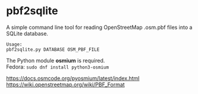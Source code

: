 # pbf2sqlite

A simple command line tool for reading OpenStreetMap .osm.pbf files into a SQLite database.

```
Usage:
pbf2sqlite.py DATABASE OSM_PBF_FILE
```

The Python module **osmium** is required.  
Fedora: `sudo dnf install python3-osmium`

<https://docs.osmcode.org/pyosmium/latest/index.html>  
<https://wiki.openstreetmap.org/wiki/PBF_Format>  


